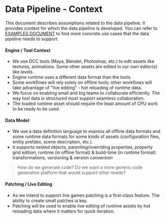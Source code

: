 # Data Pipeline - Context

This document describes assumptions related to the data pipeline. It provides context for which the data pipeline is developed. You can refer to [EXAMPLES DOCUMENT](./EXAMPLE.md) to find more concrete use cases that the data pipeline needs to support.

#### Engine / Tool Context

- We use DCC tools (Maya, Blender, Photoshop, etc.) to edit assets like textures, animations. Some other assets are edited in our own editor(s) like levels.
- Engine runtime uses a different data format than the tools.
- Some workflows will rely solely on offline tools; other workflows will take advantage of "live editing" - hot reloading of runtime data.
- We focus on enabling small and big teams to collaborate efficiently. The way tool data is structured must support seamless collaboration. 
- The loaded runtime asset should require the least amount of CPU work to be ready to be used.

#### Data Model

- We use a data definition language to express all offline data formats and some runtime data formats for some kinds of assets (configuration files, entity prefabs, scene description, etc.).
- It supports nested objects, parenting/overriding properties, property grid edition, runtime (in offline format) & build-time (in runtime format) transformations, versioning & version conversion

> How do we generate code? Do we want a more generic code generation platform that would support other needs?

#### Patching / Live Editing

- As we intend to support live games patching is a first-class feature. The ability to create small patches is key.
- Patching will be used to enable live editing of runtime assets by hot reloading data where it matters for quick iteration.
